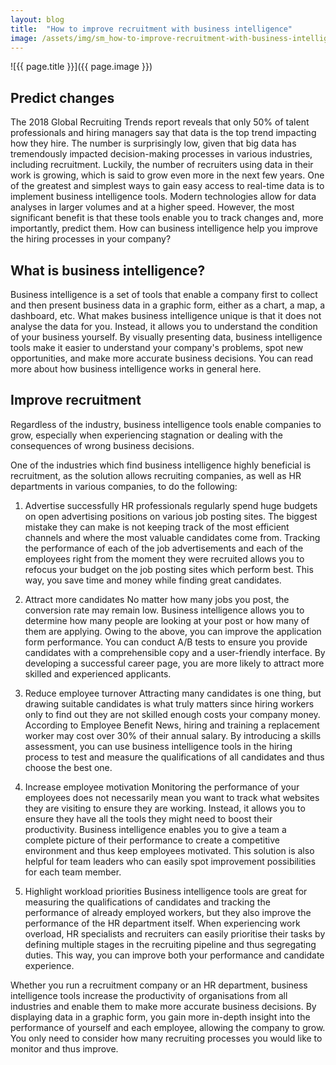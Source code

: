 ```yaml
---
layout: blog
title:  "How to improve recruitment with business intelligence"
image: /assets/img/sm_how-to-improve-recruitment-with-business-intelligence.jpg
---
```


![{{ page.title }}]({{ page.image }})

## Predict changes
The 2018 Global Recruiting Trends report reveals that only 50% of talent professionals and hiring managers say that data is the top trend impacting how they hire. The number is surprisingly low, given that big data has tremendously impacted decision-making processes in various industries, including recruitment. Luckily, the number of recruiters using data in their work is growing, which is said to grow even more in the next few years. One of the greatest and simplest ways to gain easy access to real-time data is to implement business intelligence tools. Modern technologies allow for data analyses in larger volumes and at a higher speed. However, the most significant benefit is that these tools enable you to track changes and, more importantly, predict them. How can business intelligence help you improve the hiring processes in your company?

## What is business intelligence?
Business intelligence is a set of tools that enable a company first to collect and then present business data in a graphic form, either as a chart, a map, a dashboard, etc. What makes business intelligence unique is that it does not analyse the data for you. Instead, it allows you to understand the condition of your business yourself. By visually presenting data, business intelligence tools make it easier to understand your company's problems, spot new opportunities, and make more accurate business decisions. You can read more about how business intelligence works in general here. 

## Improve recruitment
Regardless of the industry, business intelligence tools enable companies to grow, especially when experiencing stagnation or dealing with the consequences of wrong business decisions.

One of the industries which find business intelligence highly beneficial is recruitment, as the solution allows recruiting companies, as well as HR departments in various companies, to do the following:

 1. Advertise successfully
HR professionals regularly spend huge budgets on open advertising positions on various job posting sites. The biggest mistake they can make is not keeping track of the most efficient channels and where the most valuable candidates come from. Tracking the performance of each of the job advertisements and each of the employees right from the moment they were recruited allows you to refocus your budget on the job posting sites which perform best. This way, you save time and money while finding great candidates.

 2. Attract more candidates
No matter how many jobs you post, the conversion rate may remain low. Business intelligence allows you to determine how many people are looking at your post or how many of them are applying. Owing to the above, you can improve the application form performance. You can conduct A/B tests to ensure you provide candidates with a comprehensible copy and a user-friendly interface. By developing a successful career page, you are more likely to attract more skilled and experienced applicants.

 3. Reduce employee turnover
Attracting many candidates is one thing, but drawing suitable candidates is what truly matters since hiring workers only to find out they are not skilled enough costs your company money. According to Employee Benefit News, hiring and training a replacement worker may cost over 30% of their annual salary. By introducing a skills assessment, you can use business intelligence tools in the hiring process to test and measure the qualifications of all candidates and thus choose the best one.

 4. Increase employee motivation
Monitoring the performance of your employees does not necessarily mean you want to track what websites they are visiting to ensure they are working. Instead, it allows you to ensure they have all the tools they might need to boost their productivity. Business intelligence enables you to give a team a complete picture of their performance to create a competitive environment and thus keep employees motivated. This solution is also helpful for team leaders who can easily spot improvement possibilities for each team member.

 5. Highlight workload priorities
Business intelligence tools are great for measuring the qualifications of candidates and tracking the performance of already employed workers, but they also improve the performance of the HR department itself. When experiencing work overload, HR specialists and recruiters can easily prioritise their tasks by defining multiple stages in the recruiting pipeline and thus segregating duties. This way, you can improve both your performance and candidate experience.

Whether you run a recruitment company or an HR department, business intelligence tools increase the productivity of organisations from all industries and enable them to make more accurate business decisions. By displaying data in a graphic form, you gain more in-depth insight into the performance of yourself and each employee, allowing the company to grow. You only need to consider how many recruiting processes you would like to monitor and thus improve.
